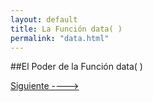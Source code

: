 ```yaml
---
layout: default
title: La Función data( )
permalink: "data.html"
---
```

##El Poder de la Función data( )

[Siguiente ---->]({{site.url}}/intro-svg.html)